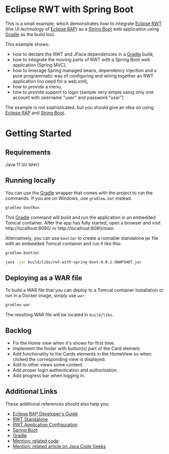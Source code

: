 # Eclipse RWT with Spring Boot
This is a small example, which demonstrates how to integrate [Eclipse RWT](https://www.eclipse.org/rap/) (the UI technology of [Eclipse RAP](https://www.eclipse.org/rap/developers-guide/)) as a [String Boot](https://spring.io/projects/spring-boot) web application using [Gradle](https://docs.gradle.org/current/userguide/userguide.html) as the build tool.

This example shows:
* how to declare the RWT and JFace dependencies in a [Gradle](https://docs.gradle.org/current/userguide/userguide.html) build,
* how to integrate the moving parts of RWT with a Spring Boot web application (Spring MVC),
* how to leverage Spring managed beans, dependency injection and a pure programmatic way of configuring and wiring together an RWT application (no need for a web.xml),
* how to provide a menu,
* how to provide support to login (sample very simple using only one account with username "user" and password "user")

The example is not sophisticated, but you should give an idea on using [Eclipse RAP](https://www.eclipse.org/rap/developers-guide/) and [String Boot](https://spring.io/projects/spring-boot).

# Getting Started

## Requirements

Java 11 (or later)

## Running locally

You can use the [Gradle](https://docs.gradle.org/current/userguide/userguide.html) wrapper that comes with the project to run the commands.
If you are on Windows, use `gradlew.bat` instead.

```bash
gradlew bootRun
```

This [Gradle](https://docs.gradle.org/current/userguide/userguide.html) command will build and run the application in an embedded Tomcat container.
After the app has fully started, open a browser and visit http://localhost:8080/ or http://localhost:8080/main

Alternatively, you can use `bootJar` to create a runnable standalone jar file with an embedded Tomcat container and run it like this:

```bash
gradlew bootJar

java -jar build/libs/rwt-with-spring-boot-0.0.1-SNAPSHOT.jar
```

## Deploying as a WAR file

To build a WAR file that you can deploy to a Tomcat container installation or run in a Docker image, simply use `war`:

```bash
gradlew war
```

The resulting WAR file will be located in `build/libs`.

## Backlog

* Fix the Home view when it's shown for first time.
* Implement the footer with button(s) part of the Card element.
* Add functionality to the Cards elements in the HomeView so when clicked the corresponding view is displayed.
* Add to other views some content.
* Add proper login authentication and authorisation.
* Add progress bar when logging in.

## Additional Links
These additional references should also help you:

* [Eclipse RAP Developer's Guide](https://www.eclipse.org/rap/developers-guide/)
* [RWT Standalone](https://www.eclipse.org/rap/developers-guide/devguide.php?topic=rwt-standalone.html&version=3.20)
* [RWT Application Configuration](https://www.eclipse.org/rap/developers-guide/devguide.php?topic=application-configuration.html&version=3.20)
* [Spring Boot](https://www.eclipse.org/rap/developers-guide/)
* [Gradle](https://docs.gradle.org/current/userguide/userguide.html)
* [Mention: related code](https://github.com/bwolff/rwt-on-spring-boot)
* [Mention: related article on Java Code Geeks](https://www.javacodegeeks.com/2018/11/eclipse-rap-spring-boot.html)
